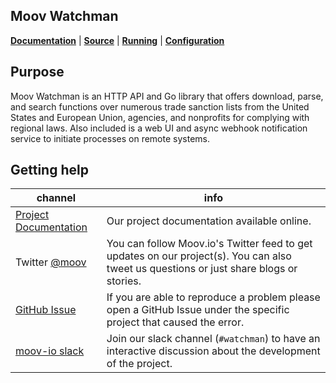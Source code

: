 ## Moov Watchman

**[Documentation](https://moov-io.github.io/watchman)** | **[Source](https://github.com/SecurityPPH/watchman)** | **[Running](https://github.com/SecurityPPH/watchman#usage)** | **[Configuration](https://github.com/SecurityPPH/watchman#configuration-settings)**

## Purpose

Moov Watchman is an HTTP API and Go library that offers download, parse, and search functions over numerous trade sanction lists from the United States and European Union, agencies, and nonprofits for complying with regional laws. Also included is a web UI and async webhook notification service to initiate processes on remote systems.

## Getting help

| channel                                                        | info                                                                                                                                    |
| -------------------------------------------------------------- | --------------------------------------------------------------------------------------------------------------------------------------- |
| [Project Documentation](https://moov-io.github.io/watchman/)   | Our project documentation available online.                                                                                             |
| Twitter [@moov](https://twitter.com/moov)                      | You can follow Moov.io's Twitter feed to get updates on our project(s). You can also tweet us questions or just share blogs or stories. |
| [GitHub Issue](https://github.com/SecurityPPH/watchman/issues) | If you are able to reproduce a problem please open a GitHub Issue under the specific project that caused the error.                     |
| [moov-io slack](https://slack.moov.io/)                        | Join our slack channel (`#watchman`) to have an interactive discussion about the development of the project.                            |
